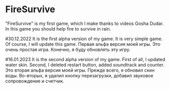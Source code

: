 # FireSurvive
 
"FireSurvive" is my first game, which I make thanks to videos Gosha Dudar. In this game you should help fire to survive in rain.

#30.12.2022 It is the first alpha version of my game. It is very simple game. Of course, I will update this game.
Первая альфа версия моей игры. Это очень простая игра. Конечно, я буду обновлять эту игру.

#16.01.2023 It is the second alpha version of my game. First of all, I updated water skin. Second, I deleted restart button, added soundtrack and counter.
Это вторая альфа версия моей игры. Прежде всего, я обновил скин воды. Во-вторых, я удалил кнопку перезагрузки, добавил звуковое сопровождение и счетчик.


